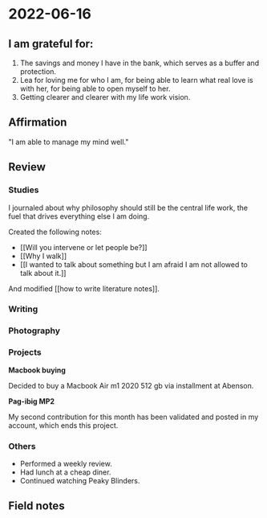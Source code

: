 # 2022-06-16

## I am grateful for:
1. The savings and money I have in the bank, which serves as a buffer and protection.
2. Lea for loving me for who I am, for being able to learn what real love is with her, for being able to open myself to her.
3. Getting clearer and clearer with my life work vision.

## Affirmation

"I am able to manage my mind well."

## Review
### Studies

I journaled about why philosophy should still be the central life work, the fuel that drives everything else I am doing.

Created the following notes:
- [[Will you intervene or let people be?]]
- [[Why I walk]]
- [[I wanted to talk about something but I am afraid I am not allowed to talk about it.]]

And modified [[how to write literature notes]].

### Writing

### Photography

### Projects

**Macbook buying**

Decided to buy a Macbook Air m1 2020 512 gb via installment at Abenson.

**Pag-ibig MP2**

My second contribution for this month has been validated and posted in my account, which ends this project.

### Others

- Performed a weekly review.
- Had lunch at a cheap diner.
- Continued watching Peaky Blinders.

## Field notes